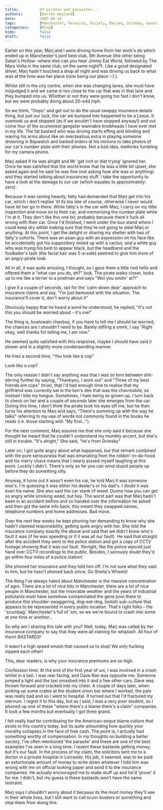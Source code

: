 ```yaml
---
title:          Of pirates and parasites...
authors:        [Darren Hoyland]
date:           2007-08-14
tags:           [Manchester, Parasite, Society, Marjan, Grimsby, General Mutterings, If I was king, Tales of Ineptitude, Blog, Personal]
categories:     [Blog]
hide:           false
draft:          false
---
```



Earlier on this year, Marj and I were driving home from her work's do which ended up in Manchester's joint best club, 5th Avenue (the other being Satan's Hollow -where else can you hear Jimmy Eat World, followed by The Mars Volta in the same club, on the same night?). Like a good designated driver, Marj hadn't touched a drop all night and was driving us back to what was at the time was her place (now being our place :-) ).

Whilst still in the city centre, when she was changing lanes, she must have misjudged it and we came in too close to the car that was in that lane and they bumped into us. Whether or not they were going too fast I don't know, but we were probably doing about 20-odd mph.

So we think, "Oops" and  get out to do the usual swappy insurance details thing, but just our luck, the car we bumped into happened to be a Lexus. It overtook us and stopped (as if we wouldn't have stopped anyway!) and out come four of the scummiest gangster wannabie knobheads I have ever met in my life. The fat bastard who was driving starts effing and blinding and waving his arms about like an overzealous extra in playing someone drowning in Baywatch and barked orders at his minions to take photos of our car's number plate with their phones. Not a bad idea, methinks fumbling for my camera phone.

Marj asked if he was alright and Mr 'get rich or diet trying'  ignored her. Once he was satisfied that the world knew that he was a little bit upset, she asked again and he said he was fine (not asking how she was or anything) and they started talking about insurancey stuff. I take the opportunity to have a look at the damage to our car (which equates to approximately: zero).

Because it was raining heavily, fatty had demanded that Marj get into his car, which I don't realise 'til its too late of course, otherwise I never would have let her go in there.  While fatty's in the car with Marj, I carry on my little inspection and move on to their car, and memorising the number plate while I'm at it. They don't like this one bit, probably because there's fuck all wrong with their car. Once I'd finished, I went under the bus stand where I could keep dry whilst making sure that they're not going to steal Marj or anything. At this point, I get the delight or sharing my shelter with two of fatty's cohorts. There was an asian guy with an expression on his face like he accidentally got his suppository mixed up with a cactus, and a white guy who was trying his best to appear black, but the headband and the footballer's tash (the facial hair was 5-a-side) seemed to give him more of an angry-pirate look.

All in all, it was quite amusing, I thought, so I gave them a little  nod hello and offered them a "what can you do, eh?" look. The pirate walks closer, looks up to me like a terrier to a postman and says "Wot you smilin' at?!"

I give it a couple of seconds, opt for the 'calm-down dear' approach to insurance claims and say, "I'm just bemused with the situation. The insurance'll cover it, don't worry about it"

Obviously happy that he heard a word he understood, he replied,  "It's not this you should be worried about - it's me!"

The thing is, boatswain chavboy, if you have to tell me I should be worried, the chances are I shouldn't need to be. Barely stifling a smirk, I say "Right okay, well thanks for telling me, I am now."

He seemed quite satisfied with this response, maybe I should have said it slower and in a slightly more condensending manner.

He tries a second time, "You look like a cop"

*Look like a cop?*

The only reason I didn't say anything was that I was so torn between shit-stirring further by saying, "Thankyou, I work out" and "Three of my best friends are cops" (true), that I'd had enough time to realise that my girlfriend was currently sat in the lion's den that was the chavmobile, so instead I bite my tongue. Sometimes, I hate being so grown up. I turn back to check on her and a couple of seconds later she emerges from the car. During this time, I don't think the pirate took his eyes off me, but he then turns his attention to Marj and says, "There's summing up with the way he  talks" referring to my use of words not commonly found in the books he reads (i.e. those starting with "My first...").

For the next comment, Marj assures me that she only said it because she thought he meant that he couldn't understand my mumbly accent, but she's still in trouble. "It's alright," She said, "he's from Grimsby"

Later on, I got quite angry about what happened, but that remark combined with the pure seriousness that was emanating from the robbin'-in-da-hood and his merry chavs means that I nearly pissed myself laughing at this point. Luckily I didn't. There's only so far you can wind stupid people up before they do something silly.

Anyway, it turns out it wasn't even his car, he told Marj it was someone else's. I'm guessing it was either his dealer's or his dad's. I doubt it was even his name. She also said the car stank of weed. Dunno how you can get so angry while smoking weed, but hey. The worst part was that Marj hadn't been in an accident before and so handed over the information he asked and then got the same info back, this meant they swapped names, telephone numbers and home addresses. Bad move.

Over the next few weeks he kept phoning her demanding to know why she hadn't claimed responsibility, getting quite angry with her. She told the insurance company exactly the above and said that we didn't know who's fault it was (if he was speeding or if it was all our fault). He said that straight after the accident they went to the police station and got a copy of CCTV footage showing that it was our fault. Yerright, like the police wpould just hand over CCTV recordings to the public. Besides, I seriously doubt they'd go within four miles of a police station!

She phoned her insurance and they told him off. I'm not sure what they said to him, but he hasn't phoned back since. Go Sheila's Wheels!

The thing I've always hated about Manchester is the massive concentration of agro. There are a lot of nice bits in Manchester, there are a lot of nice people in Manchester, but the miserable weather and the years of industrial pollutants must have somehow contaminated the gene pool there to produce this shoulder-swaggering, dog-eat-dog, loutish sub-culture that appears to be represented in every public location. That's right folks - the 'scumbag'. Manchester's full of 'em, so we we're bound to crash into some at one time or another...

So why am I sharing  this tale with you? Well, today, Marj was called by her insurance company to say that they were all claining for whiplash. All four of them!
*BASTARDS!*

It wasn't a high speed smash that caused us to stop! We only fucking nipped each other!

This, dear readers, is why your insurance premiums are so high.

Confession time: At the end of the first year of uni, I was involved in a crash whilst in a taxi. I was rear facing, and Dave Rae was opposite me. Someone jumped a light and the taxi smashed into it and a few other cars. Dave was thrown forward and cracked into my chest. A couple of days later, when picking up some crates at the student union bar where I worked, the pain was really bad and so I went to hospital. It turned out that I'd fractured my sternum. I regret it to this day, but as I said, I was a very poor student, so I phoned up one of these "where there's a blame there's a claim" companies. It took a few months but eventually I got three grand.

I felt really bad for contributing for the American-esque blame culture that exists in this country today, but its quite astounding how quickly your morality collapses in the face of free cash. The point is, I actually had something worthy of compensation. In my thoughts on building a better society, I've often mentioned 'the parasite' and these are one of the best examples I've seen in a long time. I resent these bastards getting money, but it's our fault. In the process of my claim, the solicitors sent me to a doctor in a private hospital in Leicester. His job, it seemed, was to be paid an extortionate amount of money to write down whatever I told him was wrong with me on official looking paper and send it to the insurance companies. He actually encouraged me to make stuff up and he'd 'prove' it for me. I didn't, but my guess is these bastards won't have the same restraint.

Marj says I shouldn't worry about it because its the most money they'll see in their whole lives, but I still want to call scum-busters or something and stop them from doing this.
